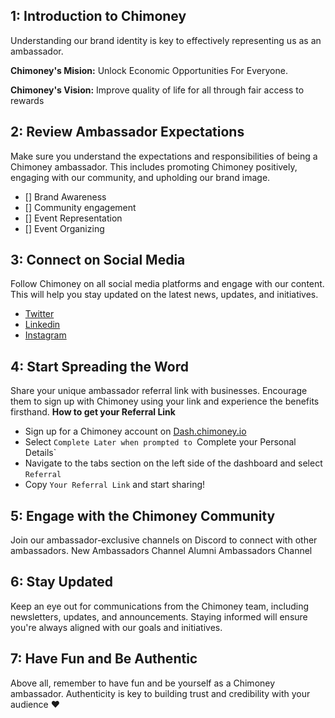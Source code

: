 
 ## 1: Introduction to Chimoney

Understanding our brand identity is key to effectively representing us as an ambassador. </br>

**Chimoney's Mision:**
Unlock Economic Opportunities For Everyone.

**Chimoney's Vision:**
Improve quality of life for all through fair access to rewards

## 2: Review Ambassador Expectations

Make sure you understand the expectations and responsibilities of being a Chimoney ambassador. This includes promoting Chimoney positively, engaging with our community, and upholding our brand image.
- [] Brand Awareness
- [] Community engagement
- [] Event Representation
- [] Event Organizing

## 3: Connect on Social Media

Follow Chimoney on all social media platforms and engage with our content. This will help you stay updated on the latest news, updates, and initiatives.
- [Twitter](https://twitter.com/chimoney_io)
- [Linkedin](https://www.linkedin.com/company/chimoney/)
- [Instagram](https://www.instagram.com/chimoney_io/)

## 4: Start Spreading the Word

Share your unique ambassador referral link with businesses. Encourage them to sign up with Chimoney using your link and experience the benefits firsthand.
**How to get your Referral Link**
- Sign up for a Chimoney account on [Dash.chimoney.io](https://dash.chimoney.io/)
- Select `Complete Later when prompted to `Complete your Personal Details`
- Navigate to the tabs section on the left side of the dashboard and select `Referral`
- Copy `Your Referral Link` and start sharing!

## 5: Engage with the Chimoney Community

Join our ambassador-exclusive channels on Discord to connect with other ambassadors. 
New Ambassadors Channel
Alumni Ambassadors Channel

## 6: Stay Updated

Keep an eye out for communications from the Chimoney team, including newsletters, updates, and announcements. Staying informed will ensure you're always aligned with our goals and initiatives.

## 7: Have Fun and Be Authentic

Above all, remember to have fun and be yourself as a Chimoney ambassador. Authenticity is key to building trust and credibility with your audience ❤️
